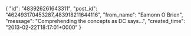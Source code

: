  {
   "id": "483926261643311",
   "post_id": "462493170453287_483918211644116",
   "from_name": "Eamonn O Brien",
   "message": "Comprehending the concepts as DC says...",
   "created_time": "2013-02-22T18:17:01+0000"
 }
